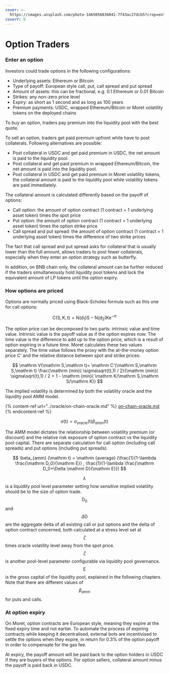 ```yaml
---
cover: >-
  https://images.unsplash.com/photo-1465056836041-7f43ac27dcb5?crop=entropy&cs=srgb&fm=jpg&ixid=MnwxOTcwMjR8MHwxfHNlYXJjaHw0fHxtb3VudGFpbnxlbnwwfHx8fDE2Mzg4MTkyMjA&ixlib=rb-1.2.1&q=85
coverY: 0
---
```


# Option Traders

### Enter an option

Investors could trade options in the following configurations:

* Underlying assets: Ethereum or Bitcoin
* Type of payoff: European style call, put, call spread and put spread
* Amount of assets: this can be fractional, e.g. 0.1 Ethereum or 0.01 Bitcoin
* Strikes: any non-zero price level
* Expiry: as short as 1 second and as long as 100 years
* Premium payments: USDC, wrapped Ethereum/Bitcoin or Moret volatility tokens on the deployed chains

To buy an option, traders pay premium into the liquidity pool with the best quote.&#x20;

To sell an option, traders get paid premium upfront while have to post collaterals. Following alternatives are possible:

* Post collateral in USDC and get paid premium in USDC, the net amount is paid to the liquidity pool.&#x20;
* Post collateral and get paid premium in wrapped Ethereum/Bitcoin, the net amount is paid into the liquidity pool.
* Post collateral in USDC and get paid premium in Moret volatility tokens, the collateral amount is paid to the liquidity pool while volatility tokens are paid immediately.&#x20;

The collateral amount is calculated differently based on the payoff of options:

* Call option: the amount of option contract (1 contract = 1 underlying asset token) times the spot price
* Put option: the amount of option contract (1 contract = 1 underlying asset token) times the option strike price &#x20;
* Call spread and put spread: the amount of option contract (1 contract = 1 underlying asset token) times the difference of two strike prices&#x20;

The fact that call spread and put spread asks for collateral that is usually lower than the full amount, allows traders to post fewer collaterals, especially when they enter an option strategy such as butterfly.

In addition, on BNB chain only, the collateral amount can be further reduced if the traders simultaneously hold liquidity pool tokens and lock the equivalent amount of LP tokens until the option expiry.

### How options are priced

Options are normally priced using Black-Scholes formula such as this one for call options:

$$
\mathrm C(\mathrm S,\mathrm K,\mathrm t)= \mathrm N(\mathrm d_1)\mathrm S - \mathrm N(\mathrm d_2) \mathrm K \mathrm e^{-rt}
$$

The option price can be decomposed to two parts: intrinsic value and time value. Intrinsic value is the payoff value as if the option expires now. The time value is the difference to add up to the option price, which is a result of option expiring in a future time. Moret calculates these two values separately. The time value follows the proxy with the at-the-money option price C' and the relative distance between spot and strike prices:

$$
\mathrm V(\mathrm S,\mathrm t)= \mathrm C'(\mathrm S,\mathrm S,\mathrm t) \frac{\mathrm {min}( \sigma\sqrt{t},1) / 2}{\mathrm {min}( \sigma\sqrt{t},1) / 2 + 1 - \mathrm {min}( \mathrm K/\mathrm S,\mathrm S/\mathrm K)}
$$

The implied volatility is determined by both the volatility oracle and the liquidity pool AMM model.

{% content-ref url="../oracle/on-chain-oracle.md" %}
[on-chain-oracle.md](../oracle/on-chain-oracle.md)
{% endcontent-ref %}

$$
\sigma (\mathrm t) = \sigma_{oracle} (\mathrm t)  \beta_{amm} (\mathrm t)
$$

The AMM model dictates the relationship between volatility premium (or discount) and the relative risk exposure of option contract vs the liquidity pool capital. There are separate calculation for call option (including call spreads) and put options (including put spreads).&#x20;

$$
\beta_{amm} (\mathrm t) = \mathrm {average} (\frac{1}{1-\lambda \frac{\mathrm D_0}{\mathrm E}} , \frac{1}{1-\lambda \frac{\mathrm D_0+\Delta \mathrm D}{\mathrm E}})
$$

$$\lambda$$ is a liquidity pool level parameter setting how sensitive implied volatility should be to the size of option trade. $$\mathrm D_0$$ and $$\Delta \mathrm D$$ are the aggregate delta of all existing call or put options and the delta of option contract concerned, both calculated at a stress level set at $$\zeta$$ times oracle volatility level away from the spot price. $$\zeta$$ is another pool-level parameter configurable via liquidity pool governance. $$\mathrm E$$ is the gross capital of the liquidity pool, explained in the following chapters. Note that there are different values of $$\beta_{amm}$$ for puts and calls.

### At option expiry

On Moret, option contracts are European style, meaning they expire at the fixed expiry time and not earlier. To automate the process of expiring contracts while keeping it decentralised, external bots are incentivised to settle the options when they expire, in return for 0.3% of the option payoff in order to compensate for the gas fee.

At expiry, the payoff amount will be paid back to the option holders in USDC if they are buyers of the options. For option sellers, collateral amount minus the payoff is paid back in USDC.


